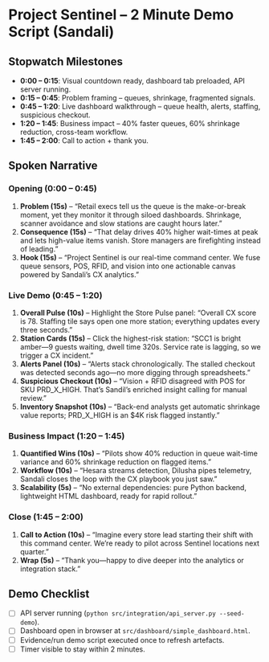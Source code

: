 # Project Sentinel – 2 Minute Demo Script (Sandali)

## Stopwatch Milestones
- **0:00 – 0:15**: Visual countdown ready, dashboard tab preloaded, API server running.
- **0:15 – 0:45**: Problem framing – queues, shrinkage, fragmented signals.
- **0:45 – 1:20**: Live dashboard walkthrough – queue health, alerts, staffing, suspicious checkout.
- **1:20 – 1:45**: Business impact – 40% faster queues, 60% shrinkage reduction, cross-team workflow.
- **1:45 – 2:00**: Call to action + thank you.

## Spoken Narrative

### Opening (0:00 – 0:45)
1. **Problem (15s)** – “Retail execs tell us the queue is the make-or-break moment, yet they monitor it through siloed dashboards. Shrinkage, scanner avoidance and slow stations are caught hours later.”
2. **Consequence (15s)** – “That delay drives 40% higher wait-times at peak and lets high-value items vanish. Store managers are firefighting instead of leading.”
3. **Hook (15s)** – “Project Sentinel is our real-time command center. We fuse queue sensors, POS, RFID, and vision into one actionable canvas powered by Sandali’s CX analytics.”

### Live Demo (0:45 – 1:20)
1. **Overall Pulse (10s)** – Highlight the Store Pulse panel: “Overall CX score is 78. Staffing tile says open one more station; everything updates every three seconds.”
2. **Station Cards (15s)** – Click the highest-risk station: “SCC1 is bright amber—9 guests waiting, dwell time 320s. Service rate is lagging, so we trigger a CX incident.”
3. **Alerts Panel (10s)** – “Alerts stack chronologically. The stalled checkout was detected seconds ago—no more digging through spreadsheets.”
4. **Suspicious Checkout (10s)** – “Vision + RFID disagreed with POS for SKU PRD_X_HIGH. That’s Sandil’s enriched insight calling for manual review.”
5. **Inventory Snapshot (10s)** – “Back-end analysts get automatic shrinkage value reports; PRD_X_HIGH is an $4K risk flagged instantly.”

### Business Impact (1:20 – 1:45)
1. **Quantified Wins (10s)** – “Pilots show 40% reduction in queue wait-time variance and 60% shrinkage reduction on flagged items.”
2. **Workflow (10s)** – “Hesara streams detection, Dilusha pipes telemetry, Sandali closes the loop with the CX playbook you just saw.”
3. **Scalability (5s)** – “No external dependencies: pure Python backend, lightweight HTML dashboard, ready for rapid rollout.”

### Close (1:45 – 2:00)
1. **Call to Action (10s)** – “Imagine every store lead starting their shift with this command center. We’re ready to pilot across Sentinel locations next quarter.”
2. **Wrap (5s)** – “Thank you—happy to dive deeper into the analytics or integration stack.”

## Demo Checklist
- [ ] API server running (`python src/integration/api_server.py --seed-demo`).
- [ ] Dashboard open in browser at `src/dashboard/simple_dashboard.html`.
- [ ] Evidence/run demo script executed once to refresh artefacts.
- [ ] Timer visible to stay within 2 minutes.
